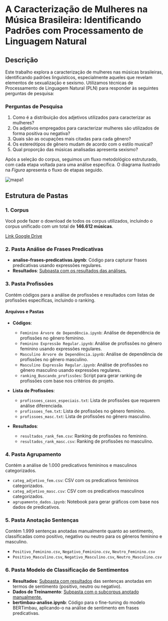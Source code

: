 # A Caracterização de Mulheres na Música Brasileira: Identificando Padrões com Processamento de Linguagem Natural

## Descrição

Este trabalho explora a caracterização de mulheres nas músicas brasileiras, identificando padrões linguísticos, especialmente aqueles que revelam elementos de sexualização e sexismo. Utilizamos técnicas de Processamento de Linguagem Natural (PLN) para responder às seguintes perguntas de pesquisa:

### Perguntas de Pesquisa
1. Como é a distribuição dos adjetivos utilizados para caracterizar as mulheres?
2. Os adjetivos empregados para caracterizar mulheres são utilizados de forma positiva ou negativa?
3. Quais são as ocupações mais citadas para cada gênero?
4. Os estereótipos de gênero mudam de acordo com o estilo musical?
5. Qual proporção das músicas analisadas apresenta sexismo?

Após a seleção do corpus, seguimos um fluxo metodológico estruturado, com cada etapa voltada para uma análise específica. O diagrama ilustrado na *Figura* apresenta o fluxo de etapas seguido.

![mapa1](https://github.com/user-attachments/assets/78fd5b5e-1c67-4226-b607-97aa051377d4)

## Estrutura de Pastas

### 1. Corpus
Você pode fazer o download de todos os corpus utilizados, incluindo o corpus unificado com um total de **146.612 músicas**.

[Link Google Drive](https://drive.google.com/drive/folders/1BdBsE5gqEVaQ7ANuiuOilYMmjX320Okv?usp=sharing)

### 2. Pasta Análise de Frases Predicativas
- **analise-frases-predicativas.ipynb**: Código para capturar frases predicativas usando expressões regulares.
- **Resultados**: [Subpasta com os resultados das análises.](https://drive.google.com/drive/folders/1z9uPvH2deVN4XYr1UUd300cnhiqM522b?usp=sharing)

### 3. Pasta Profissões
Contém códigos para a análise de profissões e resultados com listas de profissões específicas, incluindo o ranking.

#### Arquivos e Pastas
- **Códigos**:
  - `Feminino Árvore de Dependência.ipynb`: Análise de dependência de profissões no gênero feminino.
  - `Feminino Expressão Regular.ipynb`: Análise de profissões no gênero feminino usando expressões regulares.
  - `Masculino Árvore de Dependência.ipynb`: Análise de dependência de profissões no gênero masculino.
  - `Masculino Expressão Regular.ipynb`: Análise de profissões no gênero masculino usando expressões regulares.
  - `ranking_Buscando_profissões`: Script para gerar ranking de profissões com base nos critérios do projeto.

- **Lista de Profissões**:
  - `profissoes_casos_especiais.txt`: Lista de profissões que requerem análise diferenciada.
  - `profissoes_fem.txt`: Lista de profissões no gênero feminino.
  - `profissoes_masc.txt`: Lista de profissões no gênero masculino.

- **Resultados**:
  - `resultados_rank_fem.csv`: Ranking de profissões no feminino.
  - `resultados_rank_masc.csv`: Ranking de profissões no masculino.

### 4. Pasta Agrupamento
Contém a análise de 1.000 predicativos femininos e masculinos categorizados.
- `categ_adjetivo_fem.csv`: CSV com os predicativos femininos categorizados.
- `categ_adjetivo_masc.csv`: CSV com os predicativos masculinos categorizados.
- `agrupamento_dados.ipynb`: Notebook para gerar gráficos com base nos dados de predicativos.

### 5. Pasta Anotação Sentenças
Contém 1.999 sentenças anotadas manualmente quanto ao sentimento, classificadas como positivo, negativo ou neutro para os gêneros feminino e masculino.
- `Positivo_Feminino.csv`, `Negativo_Feminino.csv`, `Neutro_Feminino.csv`
- `Positivo_Masculino.csv`, `Negativo_Masculino.csv`, `Neutro_Masculino.csv`

### 6. Pasta Modelo de Classificação de Sentimentos
- **Resultados**: [Subpasta com resultados](https://drive.google.com/drive/folders/1p57lDAngnc0piW9rs3OTJuIUkYMqZDCI?usp=sharing) das sentenças anotadas em termos de sentimento (positivo, neutro ou negativo).
- **Dados de Treinamento**: [Subpasta com o subcorpus anotado manualmente.](https://drive.google.com/drive/folders/1VFOnKBQlXfCtykBJqX7txTnaTu7-UNy3?usp=sharing)
- **bertimbau-analise.ipynb**: Código para o fine-tuning do modelo BERTimbau, aplicando-o na análise de sentimento em frases predicativas.
